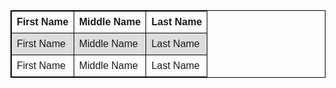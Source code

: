 <style>
table {
    font-family: arial, sans-serif;
    border-collapse: collapse;
    width: 100%;
}

td, th {
    border: 1px solid #dddddd;
    text-align: left;
    padding: 8px;
}

tr:nth-child(even) {
    background-color: #dddddd;
}

table, th, td {
	border: 1px solid black;
}
</style>

<table>
 <tr>
 	<th> First Name </th>
 	<th> Middle Name </th>
 	<th> Last Name </th>
 </tr>
 <tr>
 	<td> First Name </th>
 	<td> Middle Name </th>
 	<td> Last Name </th>
 </tr>
 <tr>
 	<td> First Name </th>
 	<td> Middle Name </th>
 	<td> Last Name </th>
 </tr>
</table>